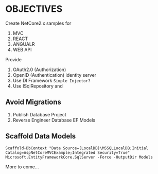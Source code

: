 # OBJECTIVES

Create NetCore2.x samples for

1. MVC
2. REACT
3. ANGUALR
4. WEB API

Provide 

1. OAuth2.0 (Authorization) 
2. OpenID (Authentication) identity server
3. Use DI Framework `Simple Injector?`
4. Use ISqlRepository and 





## Avoid Migrations

1. Publish Database Project
2. Reverse Engineer Database EF Models


## Scaffold Data Models

```
Scaffold-DbContext "Data Source=(LocalDB)\MSSQLLocalDB;Initial Catalog=AspNetCoreMVCExample;Integrated Security=True" Microsoft.EntityFrameworkCore.SqlServer -Force -OutputDir Models

```

More to come...